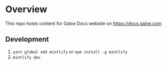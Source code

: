 # Overview

This repo hosts content for Galxe Docs website on https://docs.galxe.com

## Development

1. `yarn global add mintlify` or `npm install -g mintlify`
2. `mintlify dev`

